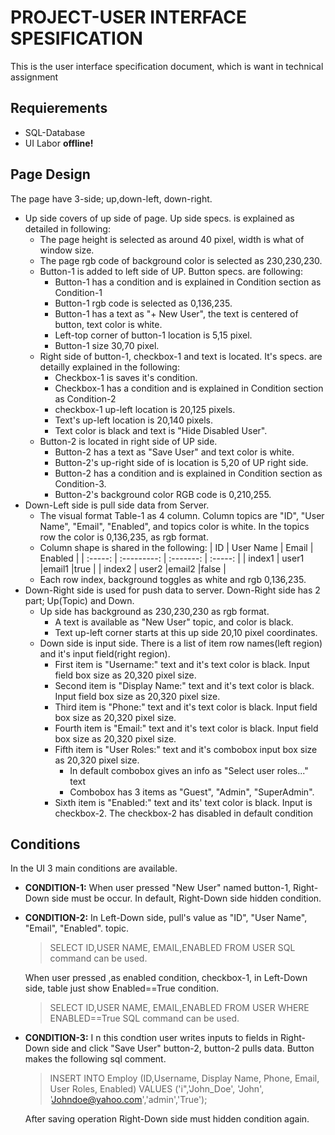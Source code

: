 # PROJECT-USER INTERFACE SPESIFICATION
This is the user interface specification document, which is want in technical assignment
## Requierements
* SQL-Database
* UI Labor
 **offline!**

## Page Design
The page have 3-side; up,down-left, down-right.
* Up side covers of up side of page. Up side specs. is explained as detailed in following:
	*  The page height is selected as around 40 pixel, width is what of window size.
	 * The page rgb code of background color is selected as 230,230,230.
	 * Button-1 is added to left side of UP. Button specs. are following:
		 * Button-1 has a condition and is explained in Condition section as Condition-1
		 * Button-1 rgb code is selected as 0,136,235.
		 * Button-1 has a text as "+ New User", the text is centered of button, text color is white.
		 * Left-top corner of button-1 location is 5,15 pixel.
		 * Button-1 size 30,70 pixel.
	* Right side of button-1, checkbox-1 and text is located. It's specs. are detailly explained in the following:
		* Checkbox-1 is saves it's condition. 
		* Checkbox-1 has a condition and is explained in Condition section as Condition-2 
		* checkbox-1 up-left location is 20,125 pixels.
		* Text's up-left location is 20,140 pixels.
		* Text color is black and text is "Hide Disabled User".
	* Button-2 is located in right side of UP side.
		* Button-2 has a text as "Save User" and text color is white.
		* Button-2's up-right side of is location is 5,20 of UP right side.
		* Button-2 has a condition and is explained in Condition section as Condition-3.
		* Button-2's background color RGB code is 0,210,255.
* Down-Left side is pull side data from Server.
	* The visual format Table-1 as 4 column. Column topics are "ID", "User Name", "Email", "Enabled", and topics color is white. In the topics row the color is 0,136,235, as rgb format.
	* Column shape is shared in the following:
		| ID | User Name | Email | Enabled |
		| :-----: | :---------: | :-------: | :-----: |
		| index1 | user1 |email1 |true |
		| index2 | user2 |email2 |false |
	*	Each row index, background toggles as white and rgb 0,136,235.
*	Down-Right side is used for push data to server. Down-Right side has 2 part; Up(Topic) and Down.
	*	Up side has background as 230,230,230 as rgb format.
		*	A text is available as "New User" topic, and color is black.
		* Text up-left corner starts at this up side 20,10 pixel coordinates.
	* 	Down side is input side. There is a list of item row names(left region) and it's input field(right region). 
		* First item is "Username:" text and it's text color is black. Input field box size as 20,320 pixel size.
		* Second item is "Display Name:" text and it's text color is black. Input field box size as 20,320 pixel size.
		* Third item is "Phone:" text and it's text color is black. Input field box size as 20,320 pixel size.
		* Fourth item is "Email:" text and it's text color is black. Input field box size as 20,320 pixel size.
		* Fifth item is "User Roles:" text and it's combobox input box size as 20,320 pixel size.
			* In default combobox gives an info as "Select user roles..." text
			* Combobox has 3 items as "Guest", "Admin", "SuperAdmin".
		* Sixth item is "Enabled:" text and its' text color is black. Input is checkbox-2. The checkbox-2 has disabled in default condition
	
## Conditions
In the UI 3 main conditions are available.
* **CONDITION-1:**  When user pressed "New User" named button-1, Right-Down side must be occur. In default, Right-Down side hidden condition.
* **CONDITION-2:** In Left-Down side, pull's value as "ID", "User Name", "Email", "Enabled".  topic.
	> SELECT  ID,USER NAME, EMAIL,ENABLED  FROM  USER 
	> SQL command can be used.
	
	 When user pressed ,as enabled condition, checkbox-1, in Left-Down side, table just show Enabled==True condition. 
	 > SELECT  ID,USER NAME, EMAIL,ENABLED  FROM  USER WHERE ENABLED==True
	 >SQL command can be used.
* **CONDITION-3:** I n this condtion user writes inputs to fields in Right-Down side and click "Save User" button-2, button-2 pulls data. Button makes the following sql comment.
	>INSERT INTO Employ (ID,Username, Display Name, Phone, Email, User Roles, Enabled) VALUES ('i",'John_Doe', 'John', 'Johndoe@yahoo.com','admin','True');
	
	After saving operation Right-Down side must hidden condition again.
